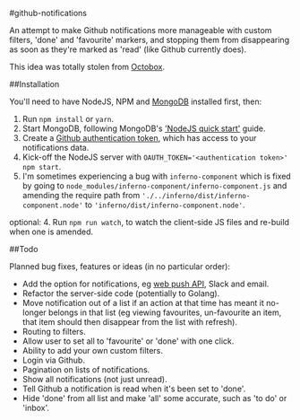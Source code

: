 #github-notifications

An attempt to make Github notifications more manageable with custom filters, 'done' and 'favourite' markers, and stopping them from disappearing as soon as they're marked as 'read' (like Github currently does).

This idea was totally stolen from [Octobox](https://github.com/octobox/octobox).

##Installation

You'll need to have NodeJS, NPM and [MongoDB](https://docs.mongodb.com/v3.2/installation/) installed first, then:

1. Run `npm install` or `yarn`.
2. Start MongoDB, following MongoDB's ['NodeJS quick start'](http://mongodb.github.io/node-mongodb-native/2.2/quick-start/#start-a-mongodb-server) guide.
3. Create a [Github authentication token](https://help.github.com/articles/creating-an-access-token-for-command-line-use/), which has access to your notifications data.
4. Kick-off the NodeJS server with `OAUTH_TOKEN='<authentication token>' npm start`.
5. I'm sometimes experiencing a bug with `inferno-component` which is fixed by going to `node_modules/inferno-component/inferno-component.js` and amending the require path from `'./../inferno/dist/inferno-component.node'` to `'inferno/dist/inferno-component.node'`.

optional:
4. Run `npm run watch`, to watch the client-side JS files and re-build when one is amended.

##Todo

Planned bug fixes, features or ideas (in no particular order):
-  Add the option for notifications, eg [web push API](https://developer.mozilla.org/en/docs/Web/API/Push_API), Slack and email.
- Refactor the server-side code (potentially to Golang).
- Move notification out of a list if an action at that time has meant it no-longer belongs in that list (eg viewing favourites, un-favourite an item, that item should then disappear from the list with refresh).
- Routing to filters.
- Allow user to set all to 'favourite' or 'done' with one click.
- Ability to add your own custom filters.
- Login via Github.
- Pagination on lists of notifications.
- Show all notifications (not just unread).
- Tell Github a notification is read when it's been set to 'done'.
- Hide 'done' from all list and make 'all' some accurate, such as 'to do' or 'inbox'.

